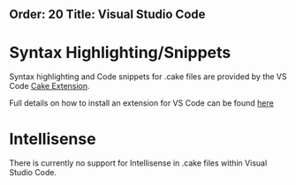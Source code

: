 Order: 20
Title: Visual Studio Code
---

# Syntax Highlighting/Snippets

Syntax highlighting and Code snippets for .cake files are provided by the VS Code [Cake Extension](https://marketplace.visualstudio.com/items/cake-build.cake-vscode). 

Full details on how to install an extension for VS Code can be found [here](https://code.visualstudio.com/docs/editor/extension-gallery)

# Intellisense

There is currently no support for Intellisense in .cake files within Visual Studio Code.